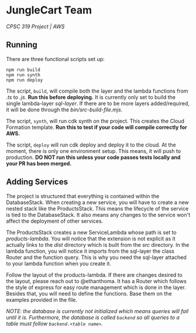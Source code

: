 # JungleCart Team
*CPSC 319 Project | AWS*

## Running

There are three functional scripts set up:
```
npm run build
npm run synth
npm run deploy
```

The script, ``build``, will compile both the layer and the lambda functions from *.ts* to *.js*. 
**Run this before deploying.**
It is currently only set to build the single lambda-layer *sql-layer*. 
If there are to be more layers added/required, it will be done through the *bin/src-build-file.mjs*.

The script, ``synth``, will run cdk synth on the project.
This creates the Cloud Formation template.
**Run this to test if your code will compile correctly for AWS.**

The script, ``deploy`` will run cdk deploy and deploy it to the cloud.
At the moment, there is only one environment setup.
This means, it will push to production.
**DO NOT run this unless your code passes tests locally and your PR has been merged.**

## Adding Services

The project is structured that everything is contained within the DatabaseStack.
When creating a new service, you will have to create a new nested stack like the ProductsStack.
This means the lifecycle of the service is tied to the DatabaseStack.
It also means any changes to the service won't affect the deployment of other services.

The ProductsStack creates a new ServiceLambda whose path is set to *products-lambda*.
You will notice that the extension is not explicit as it actually links to the *dist* directory which is built from the *src* directory.
In the lambda function, you will notice it imports from the sql-layer the class Router and the function query.
This is why you need the sql-layer attached to your lambda function when you create it.

Follow the layout of the products-lambda.
If there are changes desired to the layout, please reach out to @ethanthoma.
It has a Router which follows the style of express for easy route management which is done in the layer.
Besides that, you will need to define the functions.
Base them on the examples provided in the file.

*NOTE: the database is currently not initialized which means queries will fail until it is. 
Furthermore, the database is called `backend` so all queries to a table must follow `backend.<table name>`.*
